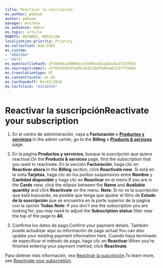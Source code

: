 ```yaml
---
title: Reactivar la suscripción
ms.author: pebaum
author: pebaum
manager: mnirkhe
ms.audience: Admin
ms.topic: article
ROBOTS: NOINDEX, NOFOLLOW
localization_priority: Priority
ms.collection: Adm_O365
ms.custom:
- "9002304"
- "4473"
ms.openlocfilehash: 3f45d9dca00804cacb4063a41a2bba5a375df643
ms.sourcegitcommit: aff07e85010fe85c026218ef8d64ab721f7fe0b5
ms.translationtype: HT
ms.contentlocale: es-ES
ms.lasthandoff: 04/02/2020
ms.locfileid: "43116528"
---
```

# <a name="reactivate-your-subscription"></a><span data-ttu-id="ac841-102">Reactivar la suscripción</span><span class="sxs-lookup"><span data-stu-id="ac841-102">Reactivate your subscription</span></span>

1. <span data-ttu-id="ac841-103">En el centro de administración, vaya a **Facturación > [Productos y servicios](https://go.microsoft.com/fwlink/p/?linkid=842054)**.</span><span class="sxs-lookup"><span data-stu-id="ac841-103">In the admin center, go to the **Billing > [Products & services](https://go.microsoft.com/fwlink/p/?linkid=842054)** page.</span></span>

2. <span data-ttu-id="ac841-104">En la página **Productos y servicios**, busque la suscripción que quiere reactivar.</span><span class="sxs-lookup"><span data-stu-id="ac841-104">On the **Products & services** page, find the subscription that you want to reactivate.</span></span>  <span data-ttu-id="ac841-105">En la sección **Facturación**, haga clic en **Reactivar ahora**.</span><span class="sxs-lookup"><span data-stu-id="ac841-105">In the **Billing** section, click **Reactivate now**.</span></span>  <span data-ttu-id="ac841-106">Si está en la vista **Tarjetas**, haga clic en los puntos suspensivos entre **Nombre** y **Cantidad disponible** y haga clic en **Reactivar** en el menú.</span><span class="sxs-lookup"><span data-stu-id="ac841-106">If you are in the **Cards** view, click the ellipsis between the **Name** and **Available quantity** and click **Reactivate** on the menu.</span></span> <span data-ttu-id="ac841-107">**Nota**: Si no ve la suscripción que está buscando, es posible que tenga que ajustar el filtro de **Estado de la suscripción** que se encuentra en la parte superior de la página con la opción **Todas**.</span><span class="sxs-lookup"><span data-stu-id="ac841-107">**Note**: If you don't see the subscription you are looking for, you may need to adjust the **Subscription status** filter near the top of the page to **All**.</span></span>

3. <span data-ttu-id="ac841-108">Confirme los datos de pago.</span><span class="sxs-lookup"><span data-stu-id="ac841-108">Confirm your payment details.</span></span>  <span data-ttu-id="ac841-109">También puede actualizar aquí su información de pago actual.</span><span class="sxs-lookup"><span data-stu-id="ac841-109">You can also update your existing payment information here.</span></span>  <span data-ttu-id="ac841-110">Cuando haya terminado de especificar el método de pago, haga clic en **Reactivar**.</span><span class="sxs-lookup"><span data-stu-id="ac841-110">When you're finished entering your payment method, click **Reactivate**.</span></span>

<span data-ttu-id="ac841-111">Para obtener más información, vea [Reactivar 
la suscripción](https://docs.microsoft.com/office365/admin/subscriptions-and-billing/reactivate-your-subscription).</span><span class="sxs-lookup"><span data-stu-id="ac841-111">To learn more, see [Reactivate your subscription](https://docs.microsoft.com/office365/admin/subscriptions-and-billing/reactivate-your-subscription).</span></span>
